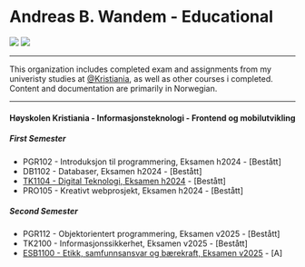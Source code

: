 # Andreas B. Wandem - Educational

[<img src="https://img.shields.io/badge/linkedin-%230077B5.svg?style=for-the-badge&logo=linkedin&logoColor=white"/>](https://www.linkedin.com/404)
[<img src="https://img.shields.io/badge/github-%23121011.svg?style=for-the-badge&logo=github&logoColor=white"/>](https://github.com/andreaswandem)

---

This organization includes completed exam and assignments from my univeristy studies at [@Kristiania](https://github.com/kristiania), as well as other courses i completed. Content and documentation are primarily in Norwegian.

---

#### Høyskolen Kristiania - Informasjonsteknologi - Frontend og mobilutvikling

##### First Semester
- PGR102 - Introduksjon til programmering, Eksamen h2024 - [Bestått]
- DB1102 - Databaser, Eksamen h2024 - [Bestått]
- [TK1104 - Digital Teknologi, Eksamen h2024](https://github.com/andreaswandem-edu/TK1104-Eksamen-h2024) - [Bestått]
- PRO105 - Kreativt webprosjekt, Eksamen h2024 - [Bestått]

##### Second Semester
- PGR112 - Objektorientert programmering, Eksamen v2025 - [Bestått]
- TK2100 - Informasjonssikkerhet, Eksamen v2025 - [Bestått]
- [ESB1100 - Etikk, samfunnsansvar og bærekraft, Eksamen v2025](https://github.com/andreaswandem-edu/ESB1100-Eksamen-v2025) - [A]
